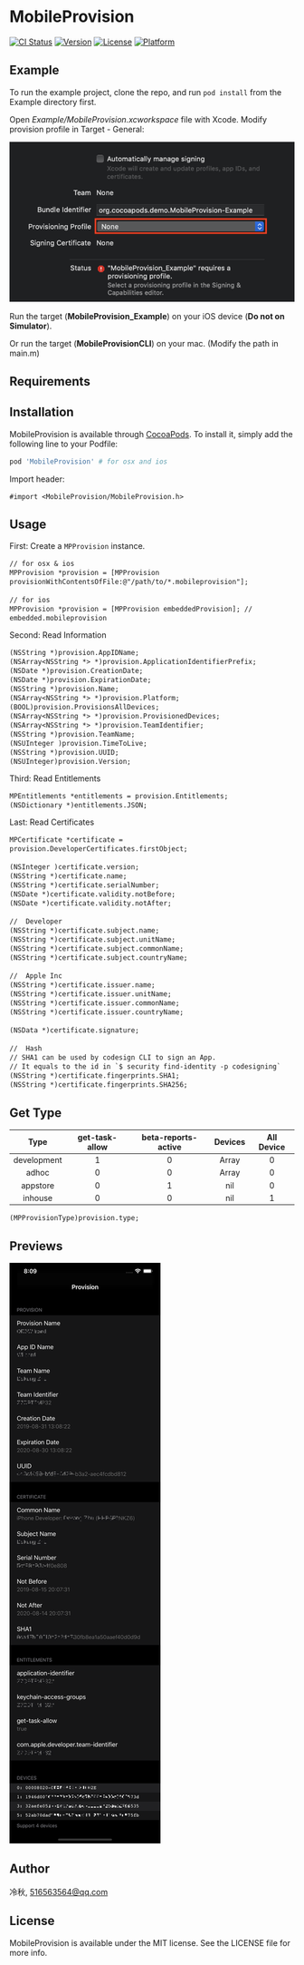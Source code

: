 # MobileProvision

[![CI Status](https://img.shields.io/travis/冷秋/MobileProvision.svg?style=flat)](https://travis-ci.org/冷秋/MobileProvision)
[![Version](https://img.shields.io/cocoapods/v/MobileProvision.svg?style=flat)](https://cocoapods.org/pods/MobileProvision)
[![License](https://img.shields.io/cocoapods/l/MobileProvision.svg?style=flat)](https://cocoapods.org/pods/MobileProvision)
[![Platform](https://img.shields.io/cocoapods/p/MobileProvision.svg?style=flat)](https://cocoapods.org/pods/MobileProvision)

## Example

To run the example project, clone the repo, and run `pod install` from the Example directory first.

Open *Example/MobileProvision.xcworkspace* file with Xcode. Modify provision profile in Target - General:

![](Resources/xcode-provision.png)

Run the target (**MobileProvision_Example**) on your iOS device (**Do not on Simulator**).

Or run the target (**MobileProvisionCLI**) on your mac. (Modify the path in main.m)

## Requirements

## Installation

MobileProvision is available through [CocoaPods](https://cocoapods.org). To install
it, simply add the following line to your Podfile:

```ruby
pod 'MobileProvision' # for osx and ios
```

Import header:

```objc
#import <MobileProvision/MobileProvision.h>
```

## Usage

First: Create a `MPProvision` instance.

```objc
// for osx & ios
MPProvision *provision = [MPProvision provisionWithContentsOfFile:@"/path/to/*.mobileprovision"];

// for ios
MPProvision *provision = [MPProvision embeddedProvision]; // embedded.mobileprovision
```

Second: Read Information

```objc
(NSString *)provision.AppIDName;
(NSArray<NSString *> *)provision.ApplicationIdentifierPrefix;
(NSDate *)provision.CreationDate;
(NSDate *)provision.ExpirationDate;
(NSString *)provision.Name;
(NSArray<NSString *> *)provision.Platform;
(BOOL)provision.ProvisionsAllDevices;
(NSArray<NSString *> *)provision.ProvisionedDevices;
(NSArray<NSString *> *)provision.TeamIdentifier;
(NSString *)provision.TeamName;
(NSUInteger )provision.TimeToLive;
(NSString *)provision.UUID;
(NSUInteger)provision.Version;
```

Third: Read Entitlements

```objc
MPEntitlements *entitlements = provision.Entitlements;
(NSDictionary *)entitlements.JSON;
```

Last: Read Certificates

```objc
MPCertificate *certificate = provision.DeveloperCertificates.firstObject;

(NSInteger )certificate.version;
(NSString *)certificate.name;
(NSString *)certificate.serialNumber;
(NSDate *)certificate.validity.notBefore;
(NSDate *)certificate.validity.notAfter;

//	Developer
(NSString *)certificate.subject.name;
(NSString *)certificate.subject.unitName;
(NSString *)certificate.subject.commonName;
(NSString *)certificate.subject.countryName;

//	Apple Inc
(NSString *)certificate.issuer.name;
(NSString *)certificate.issuer.unitName;
(NSString *)certificate.issuer.commonName;
(NSString *)certificate.issuer.countryName;

(NSData *)certificate.signature;

//	Hash
// SHA1 can be used by codesign CLI to sign an App.
// It equals to the id in `$ security find-identity -p codesigning`
(NSString *)certificate.fingerprints.SHA1;
(NSString *)certificate.fingerprints.SHA256;
```

## Get Type

   Type     | get-task-allow | beta-reports-active | Devices | All Device
:----------:|:--------------:|:-------------------:|:-------:|:---------:
development |       1        |          0          |  Array  |     0
   adhoc    |       0        |          0          |  Array  |     0
  appstore  |       0        |          1          |   nil   |     0
  inhouse   |       0        |          0          |   nil   |     1

```objc
(MPProvisionType)provision.type;
```

## Previews

![](Resources/preview-ios.png)

## Author

冷秋, 516563564@qq.com

## License

MobileProvision is available under the MIT license. See the LICENSE file for more info.
